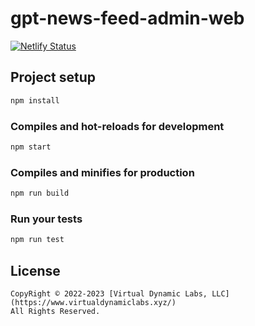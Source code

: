 # gpt-news-feed-admin-web

[![Netlify Status](https://api.netlify.com/api/v1/badges/fb0b3f41-5520-439b-90d2-032c4c010719/deploy-status)](https://app.netlify.com/sites/ai-toutiao-admin-panel/deploys)

## Project setup

``` bash
npm install
```

### Compiles and hot-reloads for development

``` bash
npm start
```

### Compiles and minifies for production

``` bash
npm run build
```

### Run your tests

``` bash
npm run test
```

## License

    CopyRight © 2022-2023 [Virtual Dynamic Labs, LLC](https://www.virtualdynamiclabs.xyz/)
    All Rights Reserved.
